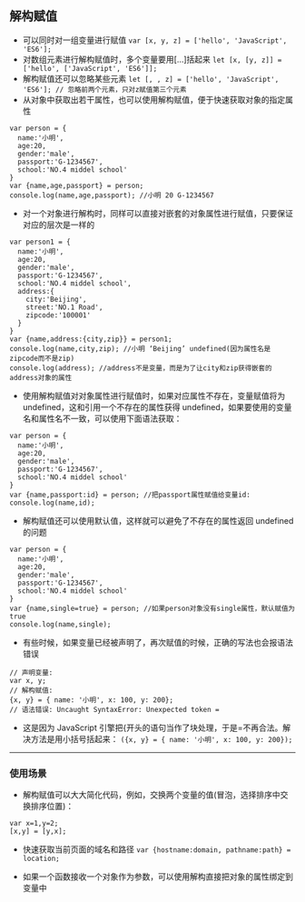 ## 解构赋值

- 可以同时对一组变量进行赋值
  `var [x, y, z] = ['hello', 'JavaScript', 'ES6'];`
- 对数组元素进行解构赋值时，多个变量要用[...]括起来
  `let [x, [y, z]] = ['hello', ['JavaScript', 'ES6']];`
- 解构赋值还可以忽略某些元素
  `let [, , z] = ['hello', 'JavaScript', 'ES6']; // 忽略前两个元素，只对z赋值第三个元素`
- 从对象中获取出若干属性，也可以使用解构赋值，便于快速获取对象的指定属性

```
var person = {
  name:'小明',
  age:20,
  gender:'male',
  passport:'G-1234567',
  school:'NO.4 middel school'
}
var {name,age,passport} = person;
console.log(name,age,passport); //小明 20 G-1234567
```

- 对一个对象进行解构时，同样可以直接对嵌套的对象属性进行赋值，只要保证对应的层次是一样的

```
var person1 = {
  name:'小明',
  age:20,
  gender:'male',
  passport:'G-1234567',
  school:'NO.4 middel school',
  address:{
    city:'Beijing',
    street:'NO.1 Road',
    zipcode:'100001'
  }
}
var {name,address:{city,zip}} = person1;
console.log(name,city,zip); //小明 ‘Beijing’ undefined(因为属性名是zipcode而不是zip)
console.log(address); //address不是变量，而是为了让city和zip获得嵌套的address对象的属性
```

- 使用解构赋值对对象属性进行赋值时，如果对应属性不存在，变量赋值将为 undefined，这和引用一个不存在的属性获得 undefined，如果要使用的变量名和属性名不一致，可以使用下面语法获取：

```
var person = {
  name:'小明',
  age:20,
  gender:'male',
  passport:'G-1234567',
  school:'NO.4 middel school'
}
var {name,passport:id} = person; //把passport属性赋值给变量id:
console.log(name,id);
```

- 解构赋值还可以使用默认值，这样就可以避免了不存在的属性返回 undefined 的问题

```
var person = {
  name:'小明',
  age:20,
  gender:'male',
  passport:'G-1234567',
  school:'NO.4 middel school'
}
var {name,single=true} = person; //如果person对象没有single属性，默认赋值为true
console.log(name,single);
```

- 有些时候，如果变量已经被声明了，再次赋值的时候，正确的写法也会报语法错误

```
// 声明变量:
var x, y;
// 解构赋值:
{x, y} = { name: '小明', x: 100, y: 200};
// 语法错误: Uncaught SyntaxError: Unexpected token =
```

- 这是因为 JavaScript 引擎把{开头的语句当作了块处理，于是=不再合法。解决方法是用小括号括起来：
  `({x, y} = { name: '小明', x: 100, y: 200});`

---

### 使用场景

- 解构赋值可以大大简化代码，例如，交换两个变量的值(冒泡，选择排序中交换排序位置)：

```
var x=1,y=2;
[x,y] = [y,x];
```

- 快速获取当前页面的域名和路径
  `var {hostname:domain, pathname:path} = location;`

- 如果一个函数接收一个对象作为参数，可以使用解构直接把对象的属性绑定到变量中
